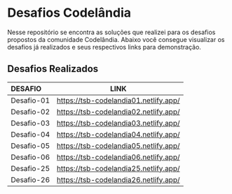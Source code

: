 # Desafios Codelândia
Nesse repositório se encontra as soluções que realizei para os desafios propostos da comunidade Codelândia. Abaixo você consegue visualizar os desafios já realizados e seus respectivos links para demonstração.

## Desafios Realizados
| DESAFIO | LINK |
|:-------|:----:|
|Desafio-01|https://tsb-codelandia01.netlify.app/|
|Desafio-02|https://tsb-codelandia02.netlify.app/|
|Desafio-03|https://tsb-codelandia03.netlify.app/|
|Desafio-04|https://tsb-codelandia04.netlify.app/|
|Desafio-05|https://tsb-codelandia05.netlify.app/|
|Desafio-06|https://tsb-codelandia06.netlify.app/|
|Desafio-25|https://tsb-codelandia25.netlify.app/|
|Desafio-26|https://tsb-codelandia26.netlify.app/|




